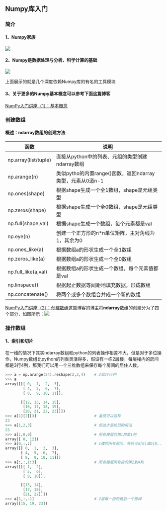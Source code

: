 ## Numpy库入门

### 简介

#### 1、Numpy家族

![](https://amonologue-image-bed.oss-cn-chengdu.aliyuncs.com/2024/202410062351385.png)

#### 2、Numpy是数据处理与分析、科学计算的基础

![](https://amonologue-image-bed.oss-cn-chengdu.aliyuncs.com/2024/202410062351361.png)

上面展示的就是几个深度依赖Numpy库的有名的工具模块

#### 3、关于更多的Numpy基本概念可以参考下面这篇博客

[NumPy入门讲座（1）：基本概念](https://blog.csdn.net/xufive/article/details/103567312)

### 创建数组

#### 概述：ndarray数组的创建方法

| 函数                 | 说明                                                      |
| -------------------- | --------------------------------------------------------- |
| np.array(list/tuple) | 直接从python中的列表、元组的类型创建ndarray数组           |
| np.arange(n)         | 类似pytho的内置range()函数，返回ndarray类型，元素从0道n-1 |
| np.ones(shape)       | 根据shape生成一个全1数组，shape是元组类型                 |
| np.zeros(shape)      | 根据shape生成一个全0数组，shape是元组类型                 |
| np.full(shape,val)   | 根据shape生成一个数组，每个元素都是val                    |
| np.eye(n)            | 创建一个正方形的n*n单位矩阵，主对角线为1，其余为0         |
| np.ones_like(a)      | 根据数组a的形状生成一个全1数组                            |
| np.zeros_like(a)     | 根据数组a的形状生成一个全0数组                            |
| np.full_like(a,val)  | 根据数组a的形状生成一个数组，每个元素值都是val            |
| np.linspace()        | 根据起止数据等间距地填充数据，形成数组                    |
| np.concatenate()     | 将两个或多个数组合并成一个新的数组                        |

[NumPy入门讲座（2）：创建数组](https://blog.csdn.net/xufive/article/details/103575481)这篇博客的博主将**ndarray**数组的创建分为了四个部分，如图所示：![](https://amonologue-image-bed.oss-cn-chengdu.aliyuncs.com/2024/202410062351000.png)

### 操作数组

#### 1、索引和切片

在一维的情况下其实ndarray数组和python的列表操作相差不大，但是对于多位操作，Numpy数组比python的列表灵活得多，假设有一栋2层楼，每层楼内的房间都是3行4列，那我们可以用一个三维数组来保存每个房间的居住人数。

```python
>>> a = np.arange(24).reshape(2,3,4)    # 2层3行4列
>>> a
array([[[ 0,  1,  2,  3],
        [ 4,  5,  6,  7],
        [ 8,  9, 10, 11]],

       [[12, 13, 14, 15],
        [16, 17, 18, 19],
        [20, 21, 22, 23]]])
>>> a[1][2][3]                          # 虽然可以这样
23
>>> a[1,2,3]                            # 但这才是规范的用法
23
>>> a[:,0,0]                            # 所有楼层的第1排第1列
array([ 0, 12])
>>> a[0,:,:]                            # 1楼的所有房间，等价与a[0]或a[0,...]
array([[ 0,  1,  2,  3],
       [ 4,  5,  6,  7],
       [ 8,  9, 10, 11]])
>>> a[:,:,1:3]                          # 所有楼层所有排的第2到4列
array([[[ 1,  2],
        [ 5,  6],
        [ 9, 10]],

       [[13, 14],
        [17, 18],
        [21, 22]]])
>>> a[1,:,-1]                           # 2层每一排的最后一个房间
array([15, 19, 23])
```



